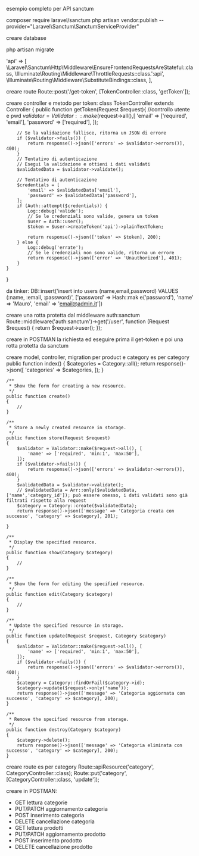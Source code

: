 esempio completo per API sanctum

composer require laravel/sanctum
php artisan vendor:publish --provider="Laravel\Sanctum\SanctumServiceProvider"

creare database 

php artisan migrate

'api' => [
    \Laravel\Sanctum\Http\Middleware\EnsureFrontendRequestsAreStateful::class,
    \Illuminate\Routing\Middleware\ThrottleRequests::class.':api',
    \Illuminate\Routing\Middleware\SubstituteBindings::class,
],

creare route 
Route::post('/get-token', [TokenController::class, 'getToken']);

creare controller e metodo per token:
class TokenController extends Controller
{
    public function getToken(Request $request){
        //controllo utente e pwd
        $validator = Validator::make($request->all(),[
            'email' => ['required', 'email'],
            'password' => ['required'],
        ]);
    
        // Se la validazione fallisce, ritorna un JSON di errore
        if ($validator->fails()) {
            return response()->json(['errors' => $validator->errors()], 400);
        }
        // Tentativo di autenticazione
        // Esegui la validazione e ottieni i dati validati
        $validatedData = $validator->validate();

        // Tentativo di autenticazione
        $credentials = [
            'email' => $validatedData['email'],
            'password' => $validatedData['password'],
        ];
        if (Auth::attempt($credentials)) {
            Log::debug('valide');
            // Se le credenziali sono valide, genera un token
            $user = Auth::user();
            $token = $user->createToken('api')->plainTextToken;

            return response()->json(['token' => $token], 200);
        } else {
            Log::debug('errate');
            // Se le credenziali non sono valide, ritorna un errore
            return response()->json(['error' => 'Unauthorized'], 401);
        }
    }
}


da tinker:
DB::insert('insert into users (name,email,password) VALUES (:name, :email, :password)', ['password' => Hash::mak
e('password'), 'name' => 'Mauro', 'email' => 'email@admin.it'])  

creare una rotta protetta dal middleware auth:sanctum
Route::middleware('auth:sanctum')->get('/user', function (Request $request) {
    return $request->user();
});

creare in POSTMAN la richiesta ed eseguire prima il get-token e poi una rotta protetta da sanctum

creare model, controller, migration per product e category
es per category
 public function index()
    {
        $categories = Category::all();
        return response()->json([
            'categories' => $categories,
        ]);
    }

    /**
     * Show the form for creating a new resource.
     */
    public function create()
    {
        //
    }

    /**
     * Store a newly created resource in storage.
     */
    public function store(Request $request)
    {
        $validator = Validator::make($request->all(), [
            'name' => ['required', 'min:1', 'max:50'],
        ]);
        if ($validator->fails()) {
            return response()->json(['errors' => $validator->errors()], 400);
        }
        $validatedData = $validator->validate();
        // $validatedData = Arr::only($validatedData, ['name','category_id']); può essere omesso, i dati validati sono già filtrati rispetto alla request
        $category = Category::create($validatedData);
        return response()->json(['message' => 'Categoria creata con successo', 'category' => $category], 201);

    }

    /**
     * Display the specified resource.
     */
    public function show(Category $category)
    {
        //
    }

    /**
     * Show the form for editing the specified resource.
     */
    public function edit(Category $category)
    {
        //
    }

    /**
     * Update the specified resource in storage.
     */
    public function update(Request $request, Category $category)
    {
        $validator = Validator::make($request->all(), [
            'name' => ['required', 'min:1', 'max:50'],
        ]);
        if ($validator->fails()) {
            return response()->json(['errors' => $validator->errors()], 400);
        }
        $category = Category::findOrFail($category->id);
        $category->update($request->only('name'));
        return response()->json(['message' => 'Categoria aggiornata con successo', 'category' => $category], 200);
    }

    /**
     * Remove the specified resource from storage.
     */
    public function destroy(Category $category)
    {
        $category->delete();
        return response()->json(['message' => 'Categoria eliminata con successo', 'category' => $category], 200);
    }

creare route
es per category
    Route::apiResource('category', CategoryController::class);
    Route::put('category', [CategoryController::class, 'update']);

creare in POSTMAN:
- GET lettura categorie
- PUT/PATCH aggiornamento categoria
- POST inserimento categoria
- DELETE cancellazione categoria
- GET lettura prodotti
- PUT/PATCH aggiornamento prodotto
- POST inserimento prodotto
- DELETE cancellazione prodotto

